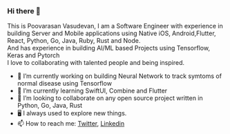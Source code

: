 ### Hi there 👋

This is Poovarasan Vasudevan, I am a Software Engineer with experience in building Server and Mobile applications using Native iOS, Android,Flutter, React, Python, Go, Java, Ruby, Rust and Node. <br/>And has experience in building AI/ML based Projects using Tensorflow, Keras and Pytorch
<br/>I love to collaborating with talented people and being inspired. 

- 🔭 I’m currently working on building Neural Network to track symtoms of normal disease using Tensorflow
- 🌱 I’m currently learning SwiftUI, Combine and Flutter
- 👯 I’m looking to collaborate on any open source project written in Python, Go, Java, Rust
- 🖥 I always used to explore new things. 
- 📫 How to reach me: [Twitter](https://twitter.com/PoovarasanV), [Linkedin](https://www.linkedin.com/in/poovarasan-vasudevan-a661b190/)

